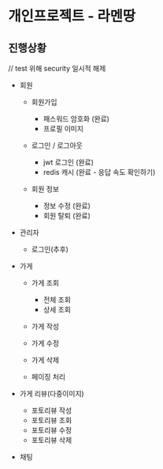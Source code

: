 # 개인프로젝트 - 라멘땅

## 진행상황
// test 위해 security 일시적 해제 
- 회원
  - 회원가입
    - 패스워드 암호화 (완료)
    - 프로필 이미지 
    
  - 로그인 / 로그아웃
    - jwt 로그인 (완료)
    - redis 캐시 (완료 - 응답 속도 확인하기)
  
  - 회원 정보
    - 정보 수정 (완료)
    - 회원 탈퇴 (완료)
  
- 관리자
  - 로그인(추후)

- 가게
  - 가게 조회
    - 전체 조회
    - 상세 조회
  
  - 가게 작성
  - 가게 수정
  - 가게 삭제
  - 페이징 처리

- 가게 리뷰(다중이미지)
  - 포토리뷰 작성
  - 포토리뷰 조회
  - 포토리뷰 수정
  - 포토리뷰 삭제

- 채팅
